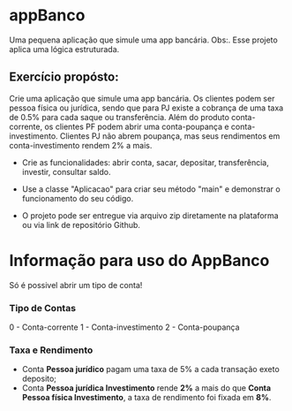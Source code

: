 # appBanco
Uma pequena aplicação que simule uma app bancária. Obs:. Esse projeto aplica uma lógica estruturada.

## Exercício propósto:
Crie uma aplicação que simule uma app bancária. Os clientes podem ser pessoa física ou jurídica,
sendo que para PJ existe a cobrança de uma taxa de 0.5% para cada saque ou transferência. 
Além do produto conta-corrente, os clientes PF podem abrir uma conta-poupança e conta-investimento. 
Clientes PJ não abrem poupança, mas seus rendimentos em conta-investimento rendem 2% a mais.

* Crie as funcionalidades: abrir conta, sacar, depositar, transferência, investir, consultar saldo.

* Use a classe "Aplicacao" para criar seu método "main" e demonstrar o funcionamento do seu código.

* O projeto pode ser entregue via arquivo zip diretamente na plataforma ou via link de repositório Github.


# Informação para uso do AppBanco
Só é possivel abrir um tipo de conta!
### Tipo de Contas
0 - Conta-corrente
1 - Conta-investimento
2 - Conta-poupança

### Taxa e Rendimento 
* Conta **Pessoa jurídico** pagam uma taxa de 5% a cada transação exeto deposito;
* Conta **Pessoa jurídica Investimento** rende **2%** a mais do que **Conta Pessoa física Investimento**, a taxa de 
rendimento foi fixada em **8%**.


